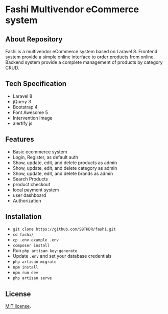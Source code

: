 # Fashi Multivendor eCommerce system

## About Repository

Fashi is a multivendor eCommerce system based on Laravel 8.
Frontend system provide a simple online interface to order products from online.
Backend system provide a complete management of products by category CRUD.

## Tech Specification

- Laravel 8
- jQuery 3
- Bootstrap 4
- Font Awesome 5
- Intervention Image
- alertify js

## Features

- Basic ecommerce system
- Login, Register, as default auth
- Show, update, edit, and delete products as admin
- Show, update, edit, and delete category as admin
- Show, update, edit, and delete brands as admin
- Search Products
- product checkout
- local payment system
- user dashboard
- Authorization

## Installation

- `git clone https://github.com/SBTHDR/fashi.git`
- `cd fashi/`
- `cp .env.example .env`
- `composer install`
- Run `php artisan key:generate`
- Update `.env` and set your database credentials
- `php artisan migrate`
- `npm install`
- `npm run dev`
- `php artisan serve`

## License

[MIT license](https://opensource.org/licenses/MIT).
